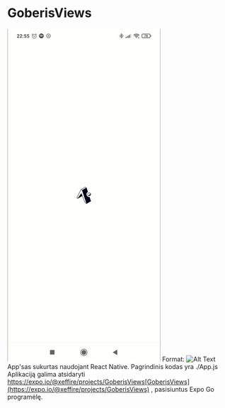# GoberisViews
![Demo](/146611027_459121762125199_2268873363188992670_n.gif)
Format: ![Alt Text](url)
App'sas sukurtas naudojant React Native. 
Pagrindinis kodas yra ./App.js
Aplikaciją galima atsidaryti https://expo.io/@xeffire/projects/GoberisViews[GoberisViews](https://expo.io/@xeffire/projects/GoberisViews) , pasisiuntus Expo Go programėlę.
